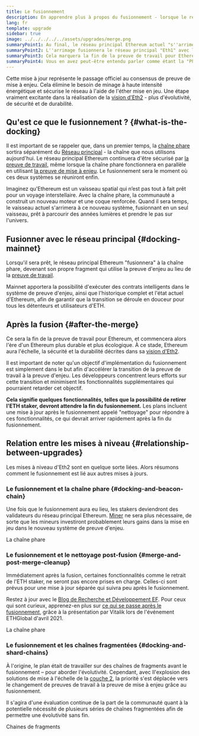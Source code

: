 ```yaml
---
title: Le fusionnement
description: En apprendre plus à propos du fusionnement - lorsque le réseau principal d'Ethereum rejoint la chaîne phare coordonnée par le système de mise à enjeu.
lang: fr
template: upgrade
sidebar: true
image: ../../../../../assets/upgrades/merge.png
summaryPoint1: Au final, le réseau principal Ethereum actuel "s''arrimera" au reste des mises à niveau d''Eth2.
summaryPoint2: L''arrimage fusionnera le réseau principal "Eth1" avec la chaîne phare Eth2 et le système de fragments.
summaryPoint3: Cela marquera la fin de la preuve de travail pour Ethereum, et la transition complète vers la preuve d'enjeu.
summaryPoint4: Vous en avez peut-être entendu parler comme étant la "Phase 1.5 " sur les feuilles de route techniques.
---
```


<UpgradeStatus dateKey="page-upgrades-merge-date">
  Cette mise à jour représente le passage officiel au consensus de preuve de mise à enjeu. Cela élimine le besoin de minage à haute intensité énergétique et sécurise le réseau à l'aide de l'éther mise en jeu. Une étape vraiment excitante dans la réalisation de la <a href="/upgrades/vision/">vision d'Eth2</a> - plus d'évolutivité, de sécurité et de durabilité.
</UpgradeStatus>

## Qu'est ce que le fusionnement ? {#what-is-the-docking}

Il est important de se rappeler que, dans un premier temps, la [chaîne phare](/upgrades/beacon-chain/) sortira séparément du [Réseau principal](/glossary/#mainnet) - la chaîne que nous utilisons aujourd'hui. Le réseau principal Ethereum continuera d'être sécurisé par [la preuve de travail](/developers/docs/consensus-mechanisms/pow/), même lorsque la chaîne phare fonctionnera en parallèle en utilisant [la preuve de mise à enjeu](/developers/docs/consensus-mechanisms/pos/). Le fusionnement sera le moment où ces deux systèmes se réuniront enfin.

Imaginez qu'Ethereum est un vaisseau spatial qui n’est pas tout à fait prêt pour un voyage interstellaire. Avec la chaîne phare, la communauté a construit un nouveau moteur et une coque renforcée. Quand il sera temps, le vaisseau actuel s'arrimera à ce nouveau système, fusionnant en un seul vaisseau, prêt à parcourir des années lumières et prendre le pas sur l'univers.

## Fusionner avec le réseau principal {#docking-mainnet}

Lorsqu'il sera prêt, le réseau principal Ethereum "fusionnera" à la chaîne phare, devenant son propre fragment qui utilise la preuve d'enjeu au lieu de la [preuve de travail](/developers/docs/consensus-mechanisms/pow/).

Mainnet apportera la possibilité d'exécuter des contrats intelligents dans le système de preuve d'enjeu, ainsi que l'historique complet et l'état actuel d'Ethereum, afin de garantir que la transition se déroule en douceur pour tous les détenteurs et utilisateurs d'ETH.

## Après la fusion {#after-the-merge}

Ce sera la fin de la preuve de travail pour Ethereum, et commencera alors l'ère d'un Ethereum plus durable et plus écologique. À ce stade, Ethereum aura l'échelle, la sécurité et la durabilité décrites dans sa [vision d'Eth2](/upgrades/vision/).

Il est important de noter qu'un objectif d'implémentation du fusionnement est simplement dans le but afin d'accélérer la transition de la preuve de travail à la preuve d'enjeu. Les développeurs concentrent leurs efforts sur cette transition et minimisent les fonctionnalités supplémentaires qui pourraient retarder cet objectif.

**Cela signifie quelques fonctionnalités, telles que la possibilité de retirer l'ETH staker, devront attendre la fin du fusionnement.** Les plans incluent une mise à jour après le fusionnement appelé "nettoyage" pour répondre à ces fonctionnalités, ce qui devrait arriver rapidement après la fin du fusionnement.

## Relation entre les mises à niveau {#relationship-between-upgrades}

Les mises à niveau d'Eth2 sont en quelque sorte liées. Alors résumons comment le fusionnement est lié aux autres mises à jours.

### Le fusionnement et la chaîne phare {#docking-and-beacon-chain}

Une fois que le fusionnement aura eu lieu, les stakers deviendront des validateurs du réseau principal Ethereum. [Miner](/developers/docs/consensus-mechanisms/pow/mining/) ne sera plus nécessaire, de sorte que les mineurs investiront probablement leurs gains dans la mise en jeu dans le nouveau système de preuve d'enjeu.

<ButtonLink to="/upgrades/beacon-chain/">
  La chaîne phare
</ButtonLink>

### Le fusionnement et le nettoyage post-fusion {#merge-and-post-merge-cleanup}

Immédiatement après la fusion, certaines fonctionnalités comme le retrait de l'ETH staker, ne seront pas encore prises en charge. Celles-ci sont prévus pour une mise à jour séparée qui suivra peu après le fusionnement.

Restez à jour avec le [Blog de Recherche et Développement EF](https://blog.ethereum.org/category/research-and-development/). Pour ceux qui sont curieux, apprenez-en plus sur [ce qui se passe après le fusionnement](https://youtu.be/7ggwLccuN5s?t=101), grâce à la présentation par Vitalik lors de l'événement ETHGlobal d'avril 2021.

<ButtonLink to="/upgrades/beacon-chain/">La chaîne phare</ButtonLink>

### Le fusionnement et les chaînes fragmentées {#docking-and-shard-chains}

À l'origine, le plan était de travailler sur des chaînes de fragments avant le fusionnement – pour aborder l'évolutivité. Cependant, avec ll'explosion des solutions de mise à l'échelle de la [couche 2](/developers/docs/scaling/#layer-2-scaling), la priorité s'est déplacée vers le changement de preuves de travail à la preuve de mise à enjeu grâce au fusionnement.

Il s'agira d'une évaluation continue de la part de la communauté quant à la potentielle nécessité de plusieurs séries de chaînes fragmentées afin de permettre une évolutivité sans fin.

<ButtonLink to="/upgrades/shard-chains/">Chaines de fragments</ButtonLink>
